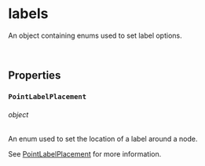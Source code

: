 # labels

An object containing enums used to set label options.

<br>

## Properties

### `PointLabelPlacement`
###### object

An enum used to set the location of a label around a node.

See [PointLabelPlacement](./point-label-placement.md) for more information.
